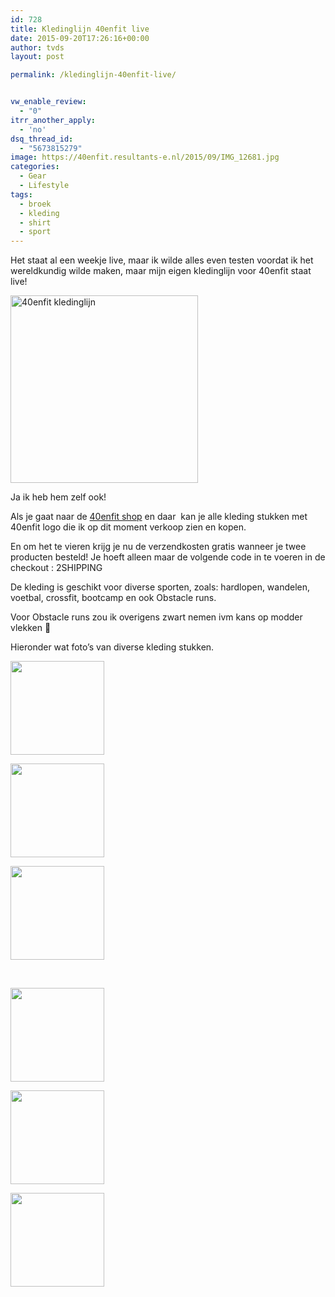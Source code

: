 ```yaml
---
id: 728
title: Kledinglijn 40enfit live
date: 2015-09-20T17:26:16+00:00
author: tvds
layout: post

permalink: /kledinglijn-40enfit-live/


vw_enable_review:
  - "0"
itrr_another_apply:
  - 'no'
dsq_thread_id:
  - "5673815279"
image: https://40enfit.resultants-e.nl/2015/09/IMG_12681.jpg
categories:
  - Gear
  - Lifestyle
tags:
  - broek
  - kleding
  - shirt
  - sport
---
```

Het staat al een weekje live, maar ik wilde alles even testen voordat ik het wereldkundig wilde maken, maar mijn eigen kledinglijn voor 40enfit staat live!

<!--more-->

<div id="attachment_729" style="width: 300px" class="wp-caption alignleft">
  <a href="https://40enfit.resultants-e.nl/2015/09/IMG_1268.jpg"><img class="size-medium wp-image-729" src="https://40enfit.resultants-e.nl/2015/09/IMG_1268-300x300.jpg" alt="40enfit kledinglijn" width="300" height="300" srcset="https://40enfit.resultants-e.nl/2015/09/IMG_1268-300x300.jpg 300w, https://40enfit.resultants-e.nl/2015/09/IMG_1268-150x150.jpg 150w, https://40enfit.resultants-e.nl/2015/09/IMG_1268-80x80.jpg 80w, https://40enfit.resultants-e.nl/2015/09/IMG_1268-360x360.jpg 360w, https://40enfit.resultants-e.nl/2015/09/IMG_1268-750x750.jpg 750w, https://40enfit.resultants-e.nl/2015/09/IMG_1268.jpg 960w" sizes="(max-width: 300px) 100vw, 300px" /></a>
  
  <p class="wp-caption-text">
    Ja ik heb hem zelf ook!
  </p>
</div>

Als je gaat naar de [40enfit shop](https://shop.spreadshirt.nl/40enfit/) en daar  kan je alle kleding stukken met 40enfit logo die ik op dit moment verkoop zien en kopen.

En om het te vieren krijg je nu de verzendkosten gratis wanneer je twee producten besteld! Je hoeft alleen maar de volgende code in te voeren in de checkout : 2SHIPPING

De kleding is geschikt voor diverse sporten, zoals: hardlopen, wandelen, voetbal, crossfit, bootcamp en ook Obstacle runs.

Voor Obstacle runs zou ik overigens zwart nemen ivm kans op modder vlekken 🙂

Hieronder wat foto&#8217;s van diverse kleding stukken.

<div id='gallery-5' class='gallery galleryid-728 gallery-columns-3 gallery-size-thumbnail'>
  <dl class='gallery-item'>
    <dt class='gallery-icon landscape'>
      <a href='https://40enfit.nl/kledinglijn-40enfit-live/shirt_1/'><img width="150" height="150" src="https://40enfit.resultants-e.nl/2015/09/shirt_1-150x150.jpg" class="attachment-thumbnail size-thumbnail" alt="" srcset="https://40enfit.resultants-e.nl/2015/09/shirt_1-150x150.jpg 150w, https://40enfit.resultants-e.nl/2015/09/shirt_1-300x300.jpg 300w, https://40enfit.resultants-e.nl/2015/09/shirt_1-80x80.jpg 80w, https://40enfit.resultants-e.nl/2015/09/shirt_1-360x360.jpg 360w, https://40enfit.resultants-e.nl/2015/09/shirt_1.jpg 400w" sizes="(max-width: 150px) 100vw, 150px" /></a>
    </dt>
  </dl>
  
  <dl class='gallery-item'>
    <dt class='gallery-icon landscape'>
      <a href='https://40enfit.nl/kledinglijn-40enfit-live/broek_3/'><img width="150" height="150" src="https://40enfit.resultants-e.nl/2015/09/broek_3-150x150.jpg" class="attachment-thumbnail size-thumbnail" alt="" srcset="https://40enfit.resultants-e.nl/2015/09/broek_3-150x150.jpg 150w, https://40enfit.resultants-e.nl/2015/09/broek_3-300x300.jpg 300w, https://40enfit.resultants-e.nl/2015/09/broek_3-80x80.jpg 80w, https://40enfit.resultants-e.nl/2015/09/broek_3-360x360.jpg 360w, https://40enfit.resultants-e.nl/2015/09/broek_3.jpg 400w" sizes="(max-width: 150px) 100vw, 150px" /></a>
    </dt>
  </dl>
  
  <dl class='gallery-item'>
    <dt class='gallery-icon landscape'>
      <a href='https://40enfit.nl/kledinglijn-40enfit-live/broek_2/'><img width="150" height="150" src="https://40enfit.resultants-e.nl/2015/09/broek_2-150x150.jpg" class="attachment-thumbnail size-thumbnail" alt="" srcset="https://40enfit.resultants-e.nl/2015/09/broek_2-150x150.jpg 150w, https://40enfit.resultants-e.nl/2015/09/broek_2-300x300.jpg 300w, https://40enfit.resultants-e.nl/2015/09/broek_2-80x80.jpg 80w, https://40enfit.resultants-e.nl/2015/09/broek_2-360x360.jpg 360w, https://40enfit.resultants-e.nl/2015/09/broek_2.jpg 400w" sizes="(max-width: 150px) 100vw, 150px" /></a>
    </dt>
  </dl>
  
  <br style="clear: both" />
  
  <dl class='gallery-item'>
    <dt class='gallery-icon landscape'>
      <a href='https://40enfit.nl/kledinglijn-40enfit-live/shirt_3/'><img width="150" height="150" src="https://40enfit.resultants-e.nl/2015/09/shirt_3-150x150.jpg" class="attachment-thumbnail size-thumbnail" alt="" srcset="https://40enfit.resultants-e.nl/2015/09/shirt_3-150x150.jpg 150w, https://40enfit.resultants-e.nl/2015/09/shirt_3-300x300.jpg 300w, https://40enfit.resultants-e.nl/2015/09/shirt_3-80x80.jpg 80w, https://40enfit.resultants-e.nl/2015/09/shirt_3-360x360.jpg 360w, https://40enfit.resultants-e.nl/2015/09/shirt_3.jpg 400w" sizes="(max-width: 150px) 100vw, 150px" /></a>
    </dt>
  </dl>
  
  <dl class='gallery-item'>
    <dt class='gallery-icon landscape'>
      <a href='https://40enfit.nl/kledinglijn-40enfit-live/shirt_2/'><img width="150" height="150" src="https://40enfit.resultants-e.nl/2015/09/shirt_2-150x150.jpg" class="attachment-thumbnail size-thumbnail" alt="" srcset="https://40enfit.resultants-e.nl/2015/09/shirt_2-150x150.jpg 150w, https://40enfit.resultants-e.nl/2015/09/shirt_2-300x300.jpg 300w, https://40enfit.resultants-e.nl/2015/09/shirt_2-80x80.jpg 80w, https://40enfit.resultants-e.nl/2015/09/shirt_2-360x360.jpg 360w, https://40enfit.resultants-e.nl/2015/09/shirt_2.jpg 400w" sizes="(max-width: 150px) 100vw, 150px" /></a>
    </dt>
  </dl>
  
  <dl class='gallery-item'>
    <dt class='gallery-icon landscape'>
      <a href='https://40enfit.nl/kledinglijn-40enfit-live/broek_1/'><img width="150" height="150" src="https://40enfit.resultants-e.nl/2015/09/broek_1-150x150.jpg" class="attachment-thumbnail size-thumbnail" alt="" srcset="https://40enfit.resultants-e.nl/2015/09/broek_1-150x150.jpg 150w, https://40enfit.resultants-e.nl/2015/09/broek_1-300x300.jpg 300w, https://40enfit.resultants-e.nl/2015/09/broek_1-80x80.jpg 80w, https://40enfit.resultants-e.nl/2015/09/broek_1-360x360.jpg 360w, https://40enfit.resultants-e.nl/2015/09/broek_1.jpg 400w" sizes="(max-width: 150px) 100vw, 150px" /></a>
    </dt>
  </dl>
  
  <br style="clear: both" />
</div>

&nbsp;